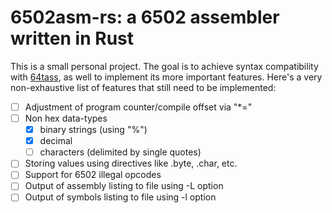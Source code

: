 # 6502asm-rs: a 6502 assembler written in Rust

This is a small personal project. The goal is to achieve syntax compatibility with [64tass](https://sourceforge.net/projects/tass64/), as well to implement its more important features. Here's a very non-exhaustive list of features that still need to be implemented:

- [ ] Adjustment of program counter/compile offset via "*="
- [ ] Non hex data-types
	- [x] binary strings (using "%")
	- [x] decimal
	- [ ] characters (delimited by single quotes)
- [ ] Storing values using directives like .byte, .char, etc.
- [ ] Support for 6502 illegal opcodes
- [ ] Output of assembly listing to file using -L option
- [ ] Output of symbols listing to file using -l option